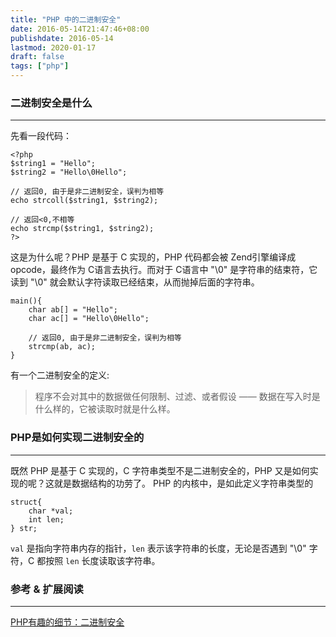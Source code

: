 ```yaml
---
title: "PHP 中的二进制安全"
date: 2016-05-14T21:47:46+08:00
publishdate: 2016-05-14
lastmod: 2020-01-17
draft: false
tags: ["php"]
---
```

### 二进制安全是什么
---
先看一段代码：

```
<?php
$string1 = "Hello"; 
$string2 = "Hello\0Hello";

// 返回0, 由于是非二进制安全，误判为相等
echo strcoll($string1, $string2);

// 返回<0,不相等
echo strcmp($string1, $string2);  
?>
```

这是为什么呢？PHP 是基于 C 实现的，PHP 代码都会被 Zend引擎编译成 opcode，最终作为 C语言去执行。而对于 C语言中 "\0" 是字符串的结束符，它读到 "\0" 就会默认字符读取已经结束，从而抛掉后面的字符串。

```
main(){  
    char ab[] = "Hello";  
    char ac[] = "Hello\0Hello";
    
    // 返回0, 由于是非二进制安全，误判为相等
    strcmp(ab, ac); 
}
```

有一个二进制安全的定义:

> 程序不会对其中的数据做任何限制、过滤、或者假设 —— 数据在写入时是什么样的，它被读取时就是什么样。

### PHP是如何实现二进制安全的
---
既然 PHP 是基于 C 实现的，C 字符串类型不是二进制安全的，PHP 又是如何实现的呢？这就是数据结构的功劳了。 PHP 的内核中，是如此定义字符串类型的

```
struct{
    char *val;
    int len;
} str;
```

`val` 是指向字符串内存的指针，`len` 表示该字符串的长度，无论是否遇到 "\0" 字符，C 都按照 `len` 长度读取该字符串。

### 参考 & 扩展阅读
---
[PHP有趣的细节：二进制安全](http://wuxinjie.github.io/php-02/)


